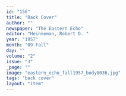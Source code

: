 ```yaml
---
id: "156"
title: "Back Cover"
author: ""
newspaper: "The Eastern Echo"
editor: "Heinneman, Robert D. "
year: "1957"
month: "09 Fall"
day: ""
volume: "2"
issue: "3"
_page: ""
image: "eastern_echo_fall1957_body0036.jpg"
tags: "back cover"
layout: "item"
---
```


